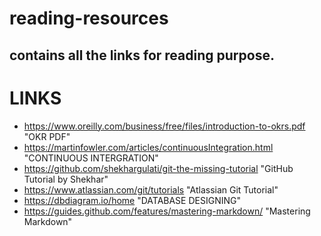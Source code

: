 # reading-resources
## contains all the links for reading purpose.


# LINKS
* https://www.oreilly.com/business/free/files/introduction-to-okrs.pdf "OKR PDF"
* https://martinfowler.com/articles/continuousIntegration.html "CONTINUOUS INTERGRATION"
* https://github.com/shekhargulati/git-the-missing-tutorial "GitHub Tutorial by Shekhar"
* https://www.atlassian.com/git/tutorials "Atlassian Git Tutorial"
* https://dbdiagram.io/home "DATABASE DESIGNING"
* https://guides.github.com/features/mastering-markdown/ "Mastering Markdown"
